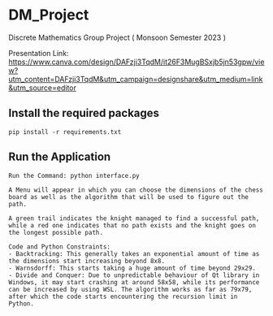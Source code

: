 # DM_Project
Discrete Mathematics Group Project ( Monsoon Semester 2023 )

Presentation Link: https://www.canva.com/design/DAFzji3TqdM/it26F3MugBSxjb5jn53gpw/view?utm_content=DAFzji3TqdM&utm_campaign=designshare&utm_medium=link&utm_source=editor


## Install the required packages
```
pip install -r requirements.txt
```

## Run the Application
```
Run the Command: python interface.py

A Menu will appear in which you can choose the dimensions of the chess board as well as the algorithm that will be used to figure out the path.

A green trail indicates the knight managed to find a successful path, while a red one indicates that no path exists and the knight goes on the longest possible path.

Code and Python Constraints:
- Backtracking: This generally takes an exponential amount of time as the dimensions start increasing beyond 8x8.
- Warnsdorff: This starts taking a huge amount of time beyond 29x29.
- Divide and Conquer: Due to unpredictable behaviour of Qt library in Windows, it may start crashing at around 58x58, while its performance can be increased by using WSL. The algorithm works as far as 79x79, after which the code starts encountering the recursion limit in Python.
